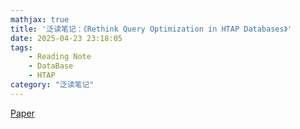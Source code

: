 ```yaml
---
mathjax: true
title: '泛读笔记：《Rethink Query Optimization in HTAP Databases》'
date: 2025-04-23 23:18:05
tags:
    - Reading Note
    - DataBase
    - HTAP
category: "泛读笔记"
---
```

[Paper](https://haozesong.github.io/data/sigmod24-metis.pdf)